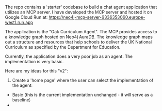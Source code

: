 The repo contains a 'starter' codebase to build a chat agent application that utilizes an MCP server.
I have developed the MCP server and hosted it on Google Cloud Run at:
https://neo4j-mcp-server-6336353060.europe-west1.run.app

The application is the "Oak Curriculum Agent". The MCP provides access to a knowledge graph hosted on Neo4j AuraDB. The knowledge graph maps out a structure and resources that help schools to deliver the UK National Curriculum as specified by the Department for Education.

Currently, the application does a very poor job as an agent. The implementation is very basic.

Here are my ideas for this "v2":

1. Create a 'home page' where the user can select the implementation of the agent:
- Basic (this is the current implementation unchanged - it will serve as a baseline)
- 